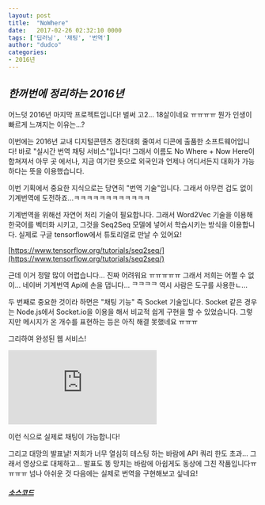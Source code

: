 ```yaml
---
layout: post
title:  "NoWhere"
date:   2017-02-26 02:32:10 0000
tags: ['딥러닝', '채팅', '번역']
author: "dudco"
categories:
- 2016년
---
```


## *한꺼번에 정리하는 2016년* ##

어느덧 2016년 마지막 프로젝트입니다!
벌써 고2... 18살이네요 ㅠㅠㅠㅠ 뭔가 인생이 빠르게 느껴지는 이유는...?

이번에는 2016년 교내 디지털콘텐츠 경진대회 줄여서 디콘에 출품한 소프트웨어입니다!
바로 "실시간 번역 채팅 서비스"입니다! 그래서 이름도 No Where + Now Here이 합쳐져서 아무 곳 에서나, 지금 여기란 뜻으로 외국인과 언제나 어디서든지 대화가 가능하다는 뜻을 이용했습니다.

이번 기획에서 중요한 지식으로는 당연히 "번역 기술"입니다. 그래서 아무런 겁도 없이 기계번역에 도전하죠...ㅋㅋㅋㅋㅋㅋㅋㅋㅋㅋㅋㅋ

기계번역을 위해선 자연어 처리 기술이 필요합니다. 그래서 Word2Vec 기술을 이용해 한국어를 벡터화 시키고, 그것을 Seq2Seq 모델에 넣어서 학습시키는 방식을 이용합니다. 실제로 구글 tensorflow에서 튜토리얼로 만날 수 있어요!

[https://www.tensorflow.org/tutorials/seq2seq/](https://www.tensorflow.org/tutorials/seq2seq/)

근데 이거 정말 많이 어렵습니다... 진짜 어려워요 ㅠㅠㅠㅠㅠ 그래서 저희는 어쩔 수 없이... 네이버 기계번역 Api에 손을 댑니다... ᄏᄏᄏᄏ 역시 사람은 도구를 사용한ㄴ...

두 번째로 중요한 것이라 하면은 "채팅 기능" 즉 Socket 기술입니다. Socket 같은 경우는 Node.js에서 Socket.io을 이용을 해서 비교적 쉽게 구현을 할 수 있었습니다. 그렇지만 메시지가 온 개수를 표현하는 등은 아직 해결 못했네요 ㅠㅠㅠ

그리하여 완성된 웹 서비스!

<iframe src="http://serviceapi.nmv.naver.com/flash/convertIframeTag.nhn?vid=4966564B0BAAC70DFFBE81E760F310062BC7&outKey=V123aa0f1193ced70c784ded0b06bbc892e1444f7cf8701ce876fded0b06bbc892e14" frameborder="no" scrolling="no"></iframe>

이런 식으로 실제로 채팅이 가능합니다!

그리고 대망의 발표날! 저희가 너무 열심히 테스팅 하는 바람에 API 쿼리 한도 초과... 그래서 영상으로 대체하고... 발표도 똥 망치는 바람에 아쉽게도 동상에 그친 작품입니다ㅠㅠㅠㅠ 넘나 아쉬운 것 다음에는 실제로 번역을 구현해보고 싶네요!

#### *[소스코드](https://github.com/dudco/2016_School_Iot)*
